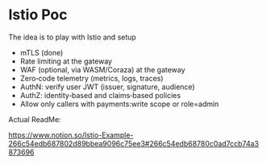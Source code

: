 # Istio Poc

The idea is to play with Istio and setup

- mTLS (done)
- Rate limiting at the gateway 
- WAF (optional, via WASM/Coraza) at the gateway 
- Zero‑code telemetry (metrics, logs, traces)
- AuthN: verify user JWT (issuer, signature, audience)
- AuthZ: identity‑based and claims‑based policies
- Allow only callers with payments:write scope or role=admin

Actual ReadMe: 

https://www.notion.so/Istio-Example-266c54edb687802d89bbea9096c75ee3#266c54edb68780c0ad7ccb74a3873696